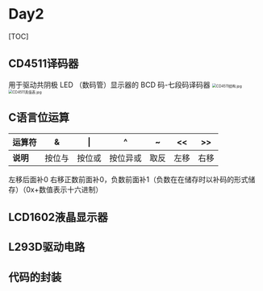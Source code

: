 # Day2
[TOC]

## CD4511译码器
用于驱动共阴极 LED （数码管）显示器的 BCD 码-七段码译码器
<img src="https://i.loli.net/2021/07/17/49AlbzxrX7vN2tI.jpg" alt="CD4511结构.jpg" style="zoom:50%;" />
<img src="https://i.loli.net/2021/07/17/ORwkBCDx9bayoZz.jpg" alt="CD4511真值表.jpg" style="zoom:50%;" />

## C语言位运算
| **运算符**   | &      | \|     | ^        | ~    | <<   | >>   |
| -------- | ------ | ------ | -------- | ---- | ---- | ---- |
| **说明** | 按位与 | 按位或 | 按位异或 | 取反 | 左移 | 右移 |

左移后面补0
右移正数前面补0，负数前面补1（负数在在储存时以补码的形式储存）（0x+数值表示十六进制）

## LCD1602液晶显示器

## L293D驱动电路

## 代码的封装